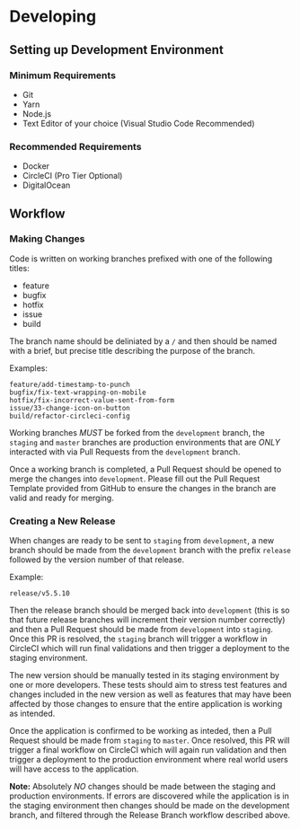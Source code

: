 # Developing

## Setting up Development Environment

### Minimum Requirements

- Git
- Yarn
- Node.js
- Text Editor of your choice (Visual Studio Code Recommended)

### Recommended Requirements

- Docker
- CircleCI (Pro Tier Optional)
- DigitalOcean

## Workflow

### Making Changes

Code is written on working branches prefixed with one of the following titles:

- feature
- bugfix
- hotfix
- issue
- build

The branch name should be deliniated by a `/` and then should be named with a brief, but precise title describing the purpose of the branch.

Examples:

```
feature/add-timestamp-to-punch
bugfix/fix-text-wrapping-on-mobile
hotfix/fix-incorrect-value-sent-from-form
issue/33-change-icon-on-button
build/refactor-circleci-config
```

Working branches _MUST_ be forked from the `development` branch, the `staging` and `master` branches are production environments that are _ONLY_ interacted with via Pull Requests from the `development` branch.

Once a working branch is completed, a Pull Request should be opened to merge the changes into `development`. Please fill out the Pull Request Template provided from GitHub to ensure the changes in the branch are valid and ready for merging.

### Creating a New Release

When changes are ready to be sent to `staging` from `development`, a new branch should be made from the `development` branch with the prefix `release` followed by the version number of that release.

Example:

```
release/v5.5.10
```

Then the release branch should be merged back into `development` (this is so that future release branches will increment their version number correctly) and then a Pull Request should be made from `development` into `staging`. Once this PR is resolved, the `staging` branch will trigger a workflow in CircleCI which will run final validations and then trigger a deployment to the staging environment.

The new version should be manually tested in its staging environment by one or more developers. These tests should aim to stress test features and changes included in the new version as well as features that may have been affected by those changes to ensure that the entire application is working as intended.

Once the application is confirmed to be working as inteded, then a Pull Request should be made from `staging` to `master`. Once resolved, this PR will trigger a final workflow on CircleCI which will again run validation and then trigger a deployment to the production environment where real world users will have access to the application.

**Note:** Absolutely _NO_ changes should be made between the staging and production environments. If errors are discovered while the application is in the staging environment then changes should be made on the development branch, and filtered through the Release Branch workflow described above.
